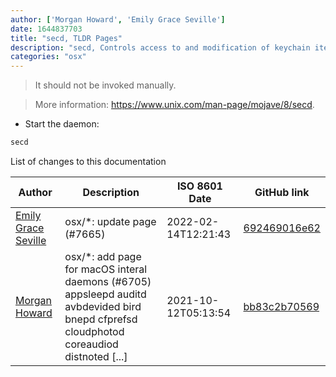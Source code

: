 ```yaml
---
author: ['Morgan Howard', 'Emily Grace Seville']
date: 1644837703
title: "secd, TLDR Pages"
description: "secd, Controls access to and modification of keychain items."
categories: "osx"
---
```

> It should not be invoked manually.

> More information: <https://www.unix.com/man-page/mojave/8/secd>.

- Start the daemon:

```bash
secd
```
List of changes to this documentation


Author | Description | ISO 8601 Date | GitHub link
------|-----|-----|-----
[Emily Grace Seville](mailto:emilyseville7cf@gmail.com) | osx/*: update page (#7665) | 2022-02-14T12:21:43 | [692469016e62](https://github.com/tldr-pages/tldr/commit/692469016e62d4410ec92a8f29272e447046a0d2)
[Morgan Howard](mailto:morganhoward@users.noreply.github.com) | osx/*: add page for macOS interal daemons (#6705) appsleepd auditd avbdevided bird bnepd cfprefsd cloudphotod coreaudiod distnoted [...] | 2021-10-12T05:13:54 | [bb83c2b70569](https://github.com/tldr-pages/tldr/commit/bb83c2b705696df0df9a1b1407baf4df0ebd2ffe)

